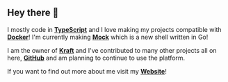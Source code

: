 ## Hey there 👋

I mostly code in [**TypeScript**](https://www.typescriptlang.org/) and I love making my projects compatible with [**Docker**](https://www.docker.com/)! I'm currently making [**Mock**](https://github.com/ethan-davies/mock) which is a new shell written in Go! 

I am the owner of [**Kraft**](https://github.com/kraft-org) and I've contributed to many other projects all on here, [**GitHub**](https://github.com/) and am planning to continue to use the platform. 

If you want to find out more about me visit my [**Website**](https://ethandavies.co.uk/)!
